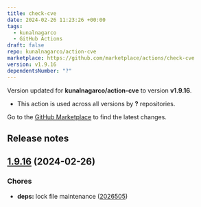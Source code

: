 ```yaml
---
title: check-cve
date: 2024-02-26 11:23:26 +00:00
tags:
  - kunalnagarco
  - GitHub Actions
draft: false
repo: kunalnagarco/action-cve
marketplace: https://github.com/marketplace/actions/check-cve
version: v1.9.16
dependentsNumber: "?"
---
```



Version updated for **kunalnagarco/action-cve** to version **v1.9.16**.
- This action is used across all versions by **?** repositories.

Go to the [GitHub Marketplace](https://github.com/marketplace/actions/check-cve) to find the latest changes.

## Release notes

## [1.9.16](https://github.com/kunalnagarco/action-cve/compare/v1.9.15...v1.9.16) (2024-02-26)


### Chores

* **deps:** lock file maintenance ([2026505](https://github.com/kunalnagarco/action-cve/commit/202650536a2dc78fe605f63b2ba15d72fde4126b))


